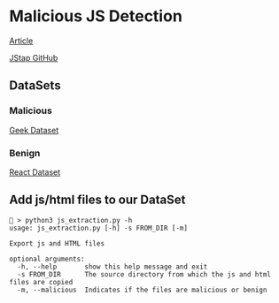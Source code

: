 # Malicious JS Detection
[Article](https://swag.cispa.saarland/papers/fass2019jstap.pdf)

[JStap GitHub](https://github.com/Aurore54F/JStap)

## DataSets
### Malicious
[Geek Dataset](https://github.com/geeksonsecurity/js-malicious-dataset)

### Benign
[React Dataset](https://github.com/facebook/react)

## Add js/html files to our DataSet
```shell
 > python3 js_extraction.py -h
usage: js_extraction.py [-h] -s FROM_DIR [-m]

Export js and HTML files

optional arguments:
  -h, --help       show this help message and exit
  -s FROM_DIR      The source directory from which the js and html files are copied
  -m, --malicious  Indicates if the files are malicious or benign
```